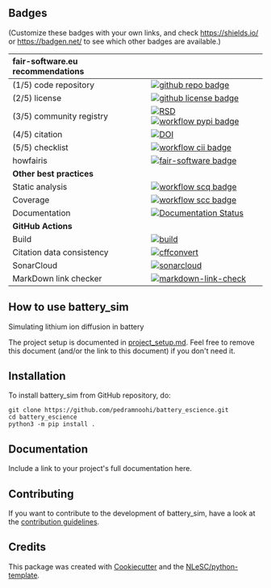 ## Badges

(Customize these badges with your own links, and check https://shields.io/ or https://badgen.net/ to see which other badges are available.)

| fair-software.eu recommendations | |
| :-- | :--  |
| (1/5) code repository              | [![github repo badge](https://img.shields.io/badge/github-repo-000.svg?logo=github&labelColor=gray&color=blue)](https://github.com/pedramnoohi/battery_escience) |
| (2/5) license                      | [![github license badge](https://img.shields.io/github/license/pedramnoohi/battery_escience)](https://github.com/pedramnoohi/battery_escience) |
| (3/5) community registry           | [![RSD](https://img.shields.io/badge/rsd-battery_sim-00a3e3.svg)](https://www.research-software.nl/software/battery_sim) [![workflow pypi badge](https://img.shields.io/pypi/v/battery_sim.svg?colorB=blue)](https://pypi.python.org/project/battery_sim/) |
| (4/5) citation                     | [![DOI](https://zenodo.org/badge/DOI/<replace-with-created-DOI>.svg)](https://doi.org/<replace-with-created-DOI>) |
| (5/5) checklist                    | [![workflow cii badge](https://bestpractices.coreinfrastructure.org/projects/<replace-with-created-project-identifier>/badge)](https://bestpractices.coreinfrastructure.org/projects/<replace-with-created-project-identifier>) |
| howfairis                          | [![fair-software badge](https://img.shields.io/badge/fair--software.eu-%E2%97%8F%20%20%E2%97%8F%20%20%E2%97%8F%20%20%E2%97%8F%20%20%E2%97%8B-yellow)](https://fair-software.eu) |
| **Other best practices**           | &nbsp; |
| Static analysis                    | [![workflow scq badge](https://sonarcloud.io/api/project_badges/measure?project=pedramnoohi_battery_escience&metric=alert_status)](https://sonarcloud.io/dashboard?id=pedramnoohi_battery_escience) |
| Coverage                           | [![workflow scc badge](https://sonarcloud.io/api/project_badges/measure?project=pedramnoohi_battery_escience&metric=coverage)](https://sonarcloud.io/dashboard?id=pedramnoohi_battery_escience) |
| Documentation                      | [![Documentation Status](https://readthedocs.org/projects/battery_escience/badge/?version=latest)](https://battery_escience.readthedocs.io/en/latest/?badge=latest) |
| **GitHub Actions**                 | &nbsp; |
| Build                              | [![build](https://github.com/pedramnoohi/battery_escience/actions/workflows/build.yml/badge.svg)](https://github.com/pedramnoohi/battery_escience/actions/workflows/build.yml) |
| Citation data consistency               | [![cffconvert](https://github.com/pedramnoohi/battery_escience/actions/workflows/cffconvert.yml/badge.svg)](https://github.com/pedramnoohi/battery_escience/actions/workflows/cffconvert.yml) |
| SonarCloud                         | [![sonarcloud](https://github.com/pedramnoohi/battery_escience/actions/workflows/sonarcloud.yml/badge.svg)](https://github.com/pedramnoohi/battery_escience/actions/workflows/sonarcloud.yml) |
| MarkDown link checker              | [![markdown-link-check](https://github.com/pedramnoohi/battery_escience/actions/workflows/markdown-link-check.yml/badge.svg)](https://github.com/pedramnoohi/battery_escience/actions/workflows/markdown-link-check.yml) |

## How to use battery_sim

Simulating lithium ion diffusion in battery

The project setup is documented in [project_setup.md](project_setup.md). Feel free to remove this document (and/or the link to this document) if you don't need it.

## Installation

To install battery_sim from GitHub repository, do:

```console
git clone https://github.com/pedramnoohi/battery_escience.git
cd battery_escience
python3 -m pip install .
```

## Documentation

Include a link to your project's full documentation here.

## Contributing

If you want to contribute to the development of battery_sim,
have a look at the [contribution guidelines](CONTRIBUTING.md).

## Credits

This package was created with [Cookiecutter](https://github.com/audreyr/cookiecutter) and the [NLeSC/python-template](https://github.com/NLeSC/python-template).
